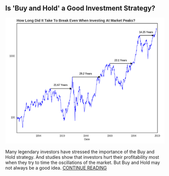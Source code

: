 ## Is 'Buy and Hold' a Good Investment Strategy?

![](breakeven_stock_chart.png)

Many legendary investors have stressed the importance of the Buy and Hold strategy. And studies show that investors hurt their profitability most when they try to time the oscillations of the market. But Buy and Hold may not always be a good idea. [CONTINUE READING](https://medium.com/@daniel_carter/is-buy-and-hold-a-good-investment-strategy-fe2d43266bb5)
